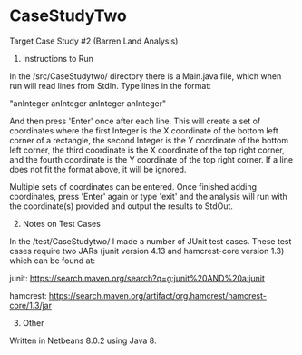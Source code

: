 # CaseStudyTwo
Target Case Study #2 (Barren Land Analysis)

1. Instructions to Run

In the /src/CaseStudytwo/ directory there is a Main.java file, which when run will read lines from StdIn. Type lines in the format:

"anInteger anInteger anInteger anInteger"

And then press 'Enter' once after each line. This will create a set of coordinates where the first Integer is the X coordinate of the bottom left corner of a rectangle, the second Integer is the Y coordinate of the bottom left corner, the third coordinate is the X coordinate of the top right corner, and the fourth coordinate is the Y coordinate of the top right corner. If a line does not fit the format above, it will be ignored.

Multiple sets of coordinates can be entered. Once finished adding coordinates, press 'Enter' again or type 'exit' and the analysis will run with the coordinate(s) provided and output the results to StdOut.

2. Notes on Test Cases

In the /test/CaseStudytwo/ I made a number of JUnit test cases. These test cases require two JARs (junit version 4.13 and hamcrest-core version 1.3) which can be found at:

junit:
https://search.maven.org/search?q=g:junit%20AND%20a:junit

hamcrest:
https://search.maven.org/artifact/org.hamcrest/hamcrest-core/1.3/jar

3. Other

Written in Netbeans 8.0.2 using Java 8.
